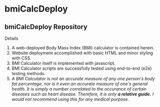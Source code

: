 # bmiCalcDeploy

bmiCalcDeploy Repository
------------------------

Details
1. A web-deployed Body Mass Index (BMI) calculator is contained herein.
2. Website deployment accomplished with basic HTML and minor styling with CSS.
3. BMI Calculator itself is implemented with javascript.
4. BMI Calculator scripts are successfully tested using end-to-end (e2e) testing methods.
5. *A BMI Calculator is not an accurate measure of any one person's body fat percentage, nor is it even an accurate measure of one's general health.  It is simply a number correlated to the occurance of certain diseases such as heart disease.  Therefore, it is only **a relative guide.**  I would not recommend using this for any medical purpose.*  
